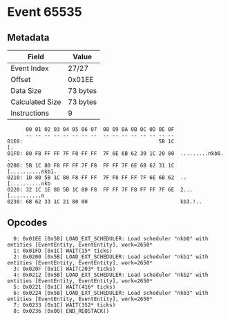 # Event 65535

## Metadata

| Field           | Value    |
|-----------------|----------|
| Event Index     | 27/27    |
| Offset          | 0x01EE   |
| Data Size       | 73 bytes |
| Calculated Size | 73 bytes |
| Instructions    | 9        |

```
      00 01 02 03 04 05 06 07  08 09 0A 0B 0C 0D 0E 0F
      -- -- -- -- -- -- -- --  -- -- -- -- -- -- -- --
01E0:                                            5B 1C                [.
01F0: 80 F8 FF FF 7F F8 FF FF  7F 6E 6B 62 30 1C 20 80  .........nkb0. .
0200: 5B 1C 80 F8 FF FF 7F F8  FF FF 7F 6E 6B 62 31 1C  [..........nkb1.
0210: 1D 80 5B 1C 80 F8 FF FF  7F F8 FF FF 7F 6E 6B 62  ..[..........nkb
0220: 32 1C 1E 80 5B 1C 80 F8  FF FF 7F F8 FF FF 7F 6E  2...[..........n
0230: 6B 62 33 1C 21 80 00                              kb3.!..         
```

## Opcodes

```
  0: 0x01EE [0x5B] LOAD_EXT_SCHEDULER: Load scheduler "nkb0" with entities [EventEntity, EventEntity], work=2650*
  1: 0x01FD [0x1C] WAIT(15* ticks)
  2: 0x0200 [0x5B] LOAD_EXT_SCHEDULER: Load scheduler "nkb1" with entities [EventEntity, EventEntity], work=2650*
  3: 0x020F [0x1C] WAIT(203* ticks)
  4: 0x0212 [0x5B] LOAD_EXT_SCHEDULER: Load scheduler "nkb2" with entities [EventEntity, EventEntity], work=2650*
  5: 0x0221 [0x1C] WAIT(416* ticks)
  6: 0x0224 [0x5B] LOAD_EXT_SCHEDULER: Load scheduler "nkb3" with entities [EventEntity, EventEntity], work=2650*
  7: 0x0233 [0x1C] WAIT(352* ticks)
  8: 0x0236 [0x00] END_REQSTACK()
```
